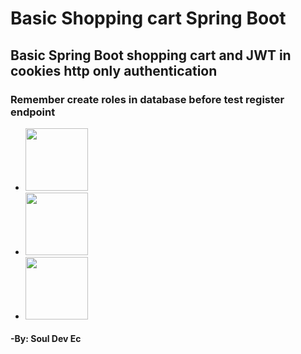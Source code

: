 # Basic Shopping cart Spring Boot
<h2>Basic Spring Boot shopping cart and JWT in cookies http only authentication</h2>
<h3><b>Remember create roles in database before test register endpoint</b></h3>
<ul>
<li>
<img height='100px' src='https://objectpartners.com/wp-content/uploads/2015/02/spring-boot-project-logo.png' />
</li>
  <li>
<img height='100px' src='https://seeklogo.com/images/J/jwt-logo-65D86B4640-seeklogo.com.png' />
</li>
<li>
<img height='100px' src='https://upload.wikimedia.org/wikipedia/commons/thumb/2/29/Postgresql_elephant.svg/1200px-Postgresql_elephant.svg.png' />
</li>
</ul>
<h4><b>-By: Soul Dev Ec</b></h4>
